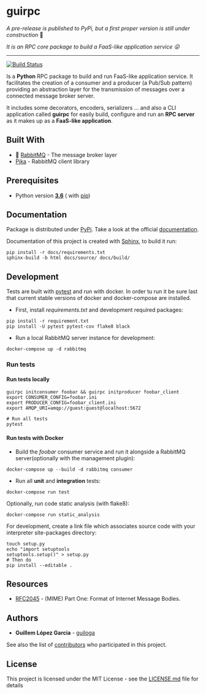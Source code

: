 # guirpc

_A pre-release is published to PyPi, but a first proper version is still under construction_ :construction_worker:

_It is an RPC core package to build a FaaS-like application service :stuck_out_tongue_winking_eye:_
____
[![Build Status](https://www.travis-ci.com/guiloga/guirpc.svg?branch=master)](https://www.travis-ci.com/guiloga/guirpc)

Is a **Python** RPC package to build and run FaaS-like application service.
It facilitates the creation of a consumer and a producer (a Pub/Sub pattern) providing an abstraction layer
for the transmission of messages over a connected message broker server.

It includes some decorators, encoders, serializers ... and also a CLI application called **guirpc**
for easily build, configure and run an **RPC server** as it makes up as a **FaaS-like application**.

## Built With

* 🐰 [RabbitMQ](https://www.rabbitmq.com/) - The message broker layer
* [Pika](https://pika.readthedocs.io/en/stable/index.html) - RabbitMQ client library

## Prerequisites ###

* Python version [**3.6**](https://www.python.org/downloads/release/python-360/) (
  with [pip](https://pip.pypa.io/en/stable/))

## Documentation ###

Package is distributed under [PyPi](https://pypi.org/). Take a look at the
official [documentation](https://guirpc.readthedocs.io/en/latest/).

Documentation of this project is created with [Sphinx](https://www.sphinx-doc.org/en/master/index.html), to build it
run:

```shell script
pip install -r docs/requirements.txt
sphinx-build -b html docs/source/ docs/build/
```

## Development

Tests are built with [pytest](https://docs.pytest.org/en/stable/) and run with docker. In order tu run it be sure last
that current stable versions of docker and docker-compose are installed.

- First, install *requirements.txt* and development required packages:
```shell script
pip install -r requirement.txt
pip install -U pytest pytest-cov flake8 black
```

- Run a local RabbitMQ server instance for development:
```shell script
docker-compose up -d rabbitmq
```

### Run tests

#### Run tests locally
```shell script
guirpc initconsumer foobar && guirpc initproducer foobar_client
export CONSUMER_CONFIG=foobar.ini
export PRODUCER_CONFIG=foobar_client.ini
export AMQP_URI=amqp://guest:guest@localhost:5672

# Run all tests
pytest
```

#### Run tests with Docker
- Build the *foobar* consumer service and run it alongside a RabbitMQ server(optionally with the management
  plugin):

```shell script
docker-compose up --build -d rabbitmq consumer
```

- Run all **unit** and **integration** tests:

```shell script
docker-compose run test
```

Optionally, run code static analysis (with flake8):

```shell script
docker-compose run static_analysis
```

For development, create a link file which associates source code with your interpreter site-packages directory:

```shell script
touch setup.py
echo "import setuptools
setuptools.setup()" > setup.py
# Then do
pip install --editable .
```

## Resources

* [RFC2045](https://tools.ietf.org/html/rfc2045.html) - (MIME) Part One: Format of Internet Message Bodies.

## Authors

* **Guillem López Garcia** - [guiloga](https://github.com/guiloga)

See also the list of [contributors](https://github.com/your/project/contributors) who participated in this project.

## License

This project is licensed under the MIT License - see the [LICENSE.md](LICENSE.md) file for details
